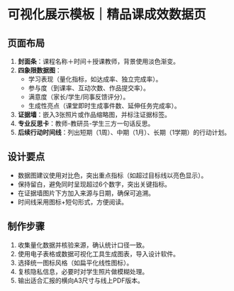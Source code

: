 # 可视化展示模板｜精品课成效数据页

## 页面布局
1. **封面条**：课程名称＋时间＋授课教师，背景使用淡色渐变。
2. **四象限数据图**：
   - 学习表现（量化指标，如达成率、独立完成率）。
   - 参与度（到课率、互动次数、作品提交率）。
   - 满意度（家长/学生/同事反馈评分）。
   - 生成性亮点（课堂即时生成事件数、延伸任务完成率）。
3. **证据墙**：嵌入3张照片或作品缩略图，并标注证据标签。
4. **专业反思卡**：教师-教研员-学生三方一句话反思。
5. **后续行动时间线**：列出短期（1周）、中期（1月）、长期（1学期）的行动计划。

## 设计要点
- 数据图建议使用对比色，突出重点指标（如超过目标线以亮色显示）。
- 保持留白，避免同时呈现超过6个数字，突出关键指标。
- 在证据墙图片下方加入来源与日期，确保可追溯。
- 时间线采用图标+短句形式，方便阅读。

## 制作步骤
1. 收集量化数据并核验来源，确认统计口径一致。
2. 使用电子表格或数据可视化工具生成图表，导入设计软件。
3. 选择统一图标风格（如扁平化线性图标）。
4. 复核隐私信息，必要时对学生照片做模糊处理。
5. 输出适合汇报的横向A3尺寸与线上PDF版本。
